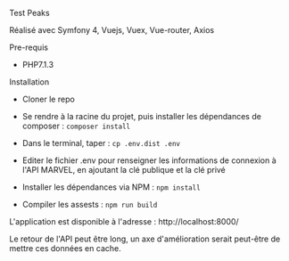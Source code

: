 Test Peaks

Réalisé avec Symfony 4, Vuejs, Vuex, Vue-router, Axios

Pre-requis
- PHP7.1.3 

Installation
- Cloner le repo
- Se rendre à la racine du projet, puis installer les dépendances de composer : ```composer install```
- Dans le terminal, taper : ```cp .env.dist .env```
- Editer le fichier .env pour renseigner les informations de connexion à l'API MARVEL, en ajoutant la clé publique et la clé privé

- Installer les dépendances via NPM : ```npm install```
- Compiler les assests : ```npm run build```

L'application est disponible à l'adresse : http://localhost:8000/

Le retour de l'API peut être long, un axe d'amélioration serait peut-être de mettre ces données en cache.

